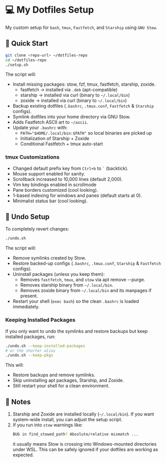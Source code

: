 # 💻 My Dotfiles Setup

My custom setup for `bash`, `tmux`, `Fastfetch`, and `Starship` using `GNU Stow`.

## 🚀 Quick Start
```bash
git clone <repo-url> ~/dotfiles-repo
cd ~/dotfiles-repo
./setup.sh
```

The script will:
- Install missing packages: stow, fzf, tmux, fastfetch, starship, zoxide.
    -  fastfetch → installed via `.deb` (apt-compatible)
    -  starship → installed via curl (binary to `~/.local/bin`)
    -  zoxide → installed via curl (binary to `~/.local/bin`)
- Backup existing dotfiles (`.bashrc`, `.tmux.conf`, `Fastfetch` & `Starship` configs).
- Symlink dotfiles into your home directory via GNU Stow.
- Adds Fastfetch ASCII art to `~/ascii`.
- Update your `.bashrc` with:
    -  `PATH="$HOME/.local/bin:$PATH"` so local binaries are picked up
    -  Initialization of Starship + Zoxide
    -  Conditional Fastfetch + tmux auto-start

### tmux Customizations

- Changed default prefix key from `Ctrl+b` to `` ` `` (backtick).
- Mouse support enabled for sanity.
- Scrollback increased to 10,000 lines (default 2,000).
- Vim key bindings enabled in scrollmode
- Pane borders customized (cool looking).
- 1-based indexing for windows and panes (default starts at 0).
- Minimalist status bar (cool looking).

## 🔄️ Undo Setup
To completely revert changes:
```bash
./undo.sh
```
The script will:
- Remove symlinks created by Stow.
- Restore backed-up configs (`.bashrc`, `.tmux.conf`, `Starship` & `Fastfetch` configs).
- Uninstall packages (unless you keep them):
    - Removes `fastfetch`, `tmux`, and `stow` via apt remove --purge.
    - Removes starship binary from `~/.local/bin`.
    - Removes zoxide binary from `~/.local/bin` and its manpages if present.
- Restart your shell (`exec bash`) so the clean `.bashrc` is loaded immediately.

### Keeping Installed Packages

If you only want to undo the symlinks and restore backups but keep installed packages, run:
```bash
./undo.sh --keep-installed-packages
# or the shorter alias
./undo.sh --keep-pkgs
```
This will:
- Restore backups and remove symlinks.
- Skip uninstalling apt packages, Starship, and Zoxide.
- Still restart your shell for a clean environment.

## 📝 Notes
1. Starship and Zoxide are installed locally (`~/.local/bin`). If you want system-wide install, you can adjust the setup script.
2. If you run into `stow` warnings like:
    ```bash
    BUG in find_stowed_path? Absolute/relative mismatch ...
    ```
    it usually means Stow is crossing into Windows-mounted directories under WSL. This can be safely ignored if your dotfiles are working as expected.